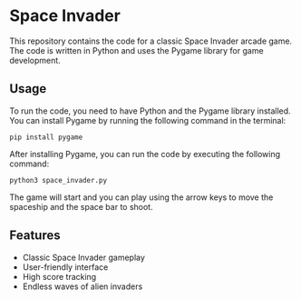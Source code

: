 # Space Invader

This repository contains the code for a classic Space Invader arcade game. The code is written in Python and uses the Pygame library for game development.

## Usage

To run the code, you need to have Python and the Pygame library installed. You can install Pygame by running the following command in the terminal:

`pip install pygame`


After installing Pygame, you can run the code by executing the following command:

`python3 space_invader.py`


The game will start and you can play using the arrow keys to move the spaceship and the space bar to shoot.

## Features

- Classic Space Invader gameplay
- User-friendly interface
- High score tracking
- Endless waves of alien invaders

